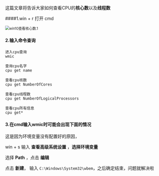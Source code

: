 这篇文章将告诉大家如何查看CPU的**核心数**以及**线程数**

####1.win + r 打开 cmd



<img src="C:\Users\tangjian\AppData\Roaming\Typora\typora-user-images\win10查看核心数.1.png" alt="win10查看核心数.1" style="zoom:80%;" />

#### 2.输入命令查询

```
进入cpu查询
wmic

查询cpu名字
cpu get name

查看cpu核数
cpu get NumberOfCores

查看cpu线程数
cpu get NumberOfLogicalProcessors

查看cpu所有信息
cpu get*
```



#### 3.在cmd输入wmic时可能会出现下面的情况





这是因为环境变量没有配置好的原因，

win + s 输入 **查看高级系统设置** ，**选择环境变量**





选择 **Path** ，点击 **编辑**





点击 **新建**， 输入 `C:\Windows\System32\wbem`，之后确定结束，问题就解决啦

